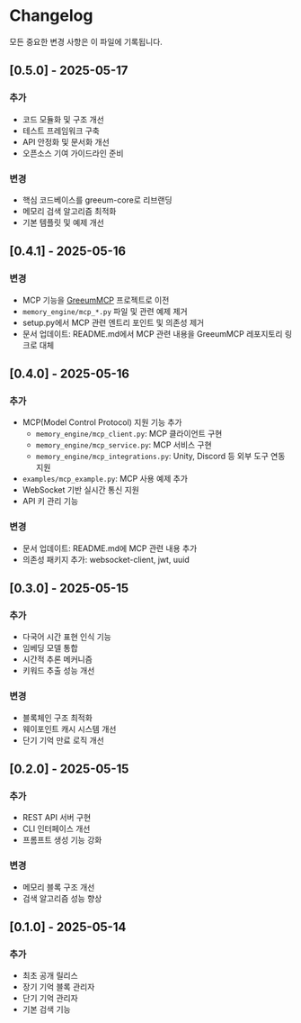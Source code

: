 # Changelog

모든 중요한 변경 사항은 이 파일에 기록됩니다.

## [0.5.0] - 2025-05-17

### 추가
- 코드 모듈화 및 구조 개선
- 테스트 프레임워크 구축
- API 안정화 및 문서화 개선
- 오픈소스 기여 가이드라인 준비

### 변경
- 핵심 코드베이스를 greeum-core로 리브랜딩
- 메모리 검색 알고리즘 최적화
- 기본 템플릿 및 예제 개선

## [0.4.1] - 2025-05-16

### 변경
- MCP 기능을 [GreeumMCP](https://github.com/DryRainEnt/GreeumMCP) 프로젝트로 이전
- `memory_engine/mcp_*.py` 파일 및 관련 예제 제거
- setup.py에서 MCP 관련 엔트리 포인트 및 의존성 제거
- 문서 업데이트: README.md에서 MCP 관련 내용을 GreeumMCP 레포지토리 링크로 대체

## [0.4.0] - 2025-05-16

### 추가
- MCP(Model Control Protocol) 지원 기능 추가
  - `memory_engine/mcp_client.py`: MCP 클라이언트 구현
  - `memory_engine/mcp_service.py`: MCP 서비스 구현
  - `memory_engine/mcp_integrations.py`: Unity, Discord 등 외부 도구 연동 지원
- `examples/mcp_example.py`: MCP 사용 예제 추가
- WebSocket 기반 실시간 통신 지원
- API 키 관리 기능

### 변경
- 문서 업데이트: README.md에 MCP 관련 내용 추가
- 의존성 패키지 추가: websocket-client, jwt, uuid

## [0.3.0] - 2025-05-15

### 추가
- 다국어 시간 표현 인식 기능
- 임베딩 모델 통합
- 시간적 추론 메커니즘
- 키워드 추출 성능 개선

### 변경
- 블록체인 구조 최적화
- 웨이포인트 캐시 시스템 개선
- 단기 기억 만료 로직 개선

## [0.2.0] - 2025-05-15

### 추가
- REST API 서버 구현
- CLI 인터페이스 개선
- 프롬프트 생성 기능 강화

### 변경
- 메모리 블록 구조 개선
- 검색 알고리즘 성능 향상

## [0.1.0] - 2025-05-14

### 추가
- 최초 공개 릴리스
- 장기 기억 블록 관리자
- 단기 기억 관리자
- 기본 검색 기능 